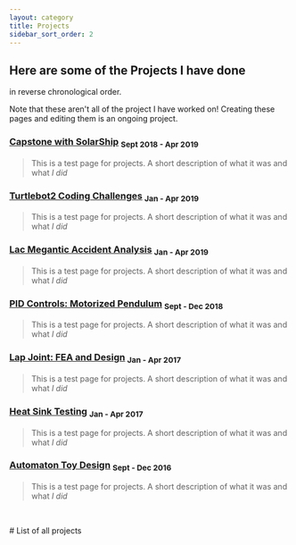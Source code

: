 ```yaml
---
layout: category
title: Projects
sidebar_sort_order: 2
---
```


## Here are some of the Projects I have done
in reverse chronological order.

Note that these aren't all of the project I have worked on! Creating these pages and editing them is an ongoing project.

[comment]: # (Posts will get auto linked w/ a date I can make. However, I cannot make a blurb under each link.)

[comment]: # (I might convert to ```layout:page``` in order to do that and just link it manually.) 

### [Capstone with SolarShip](https://96yrlee.github.io/projects/2019/04/30/Capstone.html) <sub> Sept 2018 - Apr 2019 </sub>
> This is a test page for projects. A short description of what it was and what *I did*

### [Turtlebot2 Coding Challenges](https://96yrlee.github.io/projects/2019/04/09/turtlebot2.html) <sub> Jan - Apr 2019 </sub>
> This is a test page for projects. A short description of what it was and what *I did*

### [Lac Megantic Accident Analysis](https://96yrlee.github.io/projects/2019/04/11/AccidentAnalysis.html) <sub> Jan - Apr 2019 </sub>
> This is a test page for projects. A short description of what it was and what *I did*

### [PID Controls: Motorized Pendulum](https://96yrlee.github.io/projects/2018/12/05/PIDpendulum.html) <sub> Sept - Dec 2018 </sub>
> This is a test page for projects. A short description of what it was and what *I did*

### [Lap Joint: FEA and Design](https://96yrlee.github.io/projects/2017/04/07/LapJoint.html) <sub> Jan - Apr 2017 </sub>
> This is a test page for projects. A short description of what it was and what *I did*

### [Heat Sink Testing](https://96yrlee.github.io/projects/2017/04/07/HeatSinks.html) <sub> Jan - Apr 2017 </sub>
> This is a test page for projects. A short description of what it was and what *I did*

### [Automaton Toy Design](https://96yrlee.github.io/projects/2016/12/02/NutcrackerToy.html) <sub> Sept - Dec 2016 </sub>
> This is a test page for projects. A short description of what it was and what *I did*

<p>&nbsp;</p>
# List of all projects

[comment]: # (eventually, I might get so many that I'll only have blurbs for a few and just list the rest.) 
